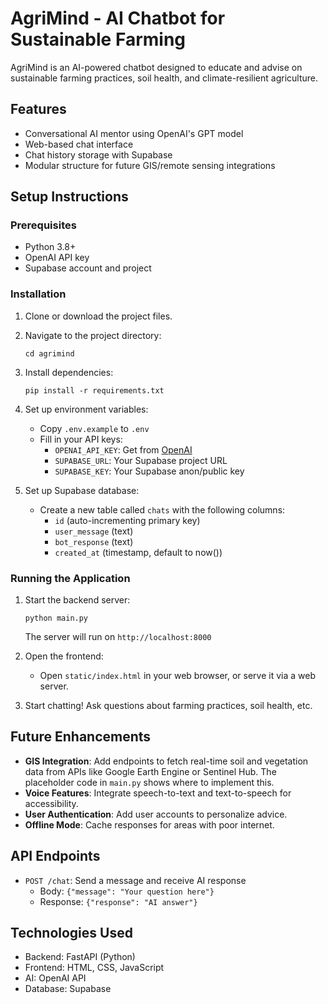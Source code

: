 # AgriMind - AI Chatbot for Sustainable Farming

AgriMind is an AI-powered chatbot designed to educate and advise on sustainable farming practices, soil health, and climate-resilient agriculture.

## Features

- Conversational AI mentor using OpenAI's GPT model
- Web-based chat interface
- Chat history storage with Supabase
- Modular structure for future GIS/remote sensing integrations

## Setup Instructions

### Prerequisites

- Python 3.8+
- OpenAI API key
- Supabase account and project

### Installation

1. Clone or download the project files.

2. Navigate to the project directory:
   ```
   cd agrimind
   ```

3. Install dependencies:
   ```
   pip install -r requirements.txt
   ```

4. Set up environment variables:
   - Copy `.env.example` to `.env`
   - Fill in your API keys:
     - `OPENAI_API_KEY`: Get from [OpenAI](https://platform.openai.com/)
     - `SUPABASE_URL`: Your Supabase project URL
     - `SUPABASE_KEY`: Your Supabase anon/public key

5. Set up Supabase database:
   - Create a new table called `chats` with the following columns:
     - `id` (auto-incrementing primary key)
     - `user_message` (text)
     - `bot_response` (text)
     - `created_at` (timestamp, default to now())

### Running the Application

1. Start the backend server:
   ```
   python main.py
   ```
   The server will run on `http://localhost:8000`

2. Open the frontend:
   - Open `static/index.html` in your web browser, or serve it via a web server.

3. Start chatting! Ask questions about farming practices, soil health, etc.

## Future Enhancements

- **GIS Integration**: Add endpoints to fetch real-time soil and vegetation data from APIs like Google Earth Engine or Sentinel Hub. The placeholder code in `main.py` shows where to implement this.
- **Voice Features**: Integrate speech-to-text and text-to-speech for accessibility.
- **User Authentication**: Add user accounts to personalize advice.
- **Offline Mode**: Cache responses for areas with poor internet.

## API Endpoints

- `POST /chat`: Send a message and receive AI response
  - Body: `{"message": "Your question here"}`
  - Response: `{"response": "AI answer"}`

## Technologies Used

- Backend: FastAPI (Python)
- Frontend: HTML, CSS, JavaScript
- AI: OpenAI API
- Database: Supabase